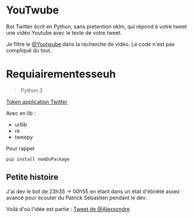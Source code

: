 # YouTwube

Bot Twitter écrit en Python, sans pretention oklm, qui répond à votre tweet une vidéo Youtube avec le texte de votre tweet.

Je filtre le [@Youtwube](https://twitter.com/Youtwube) dans la recherche de vidéo. Le code n'est pas compliqué du tout.

# Requiairementesseuh

> Python 3 

[Token application Twitter](https://dev.twitter.com/apps)

Avec en lib :

- urllib
- re
- tweepy

Pour rappel

```
pip install nomDuPackage
```

## Petite histoire

J'ai dev le bot de 23h35 → 00h55 en étant dans un état d'ébriété assez avancé pour écouter du Patrick Sebastien pendant le dev.

Voilà d'où l'idée est partie : [Tweet de @Alexxondre](https://twitter.com/Alexxondre/status/728699670122344448) 
